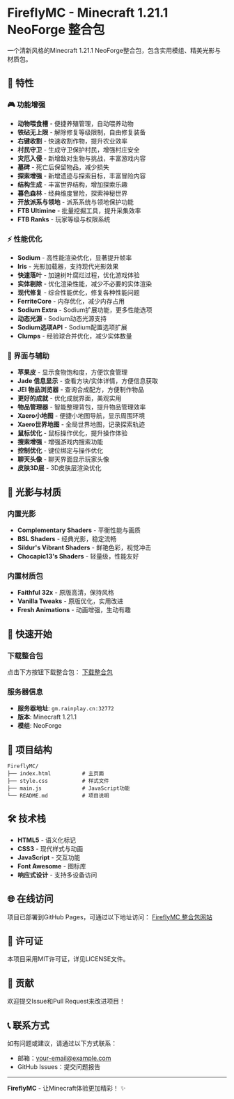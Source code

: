 # FireflyMC - Minecraft 1.21.1 NeoForge 整合包

一个清新风格的Minecraft 1.21.1 NeoForge整合包，包含实用模组、精美光影与材质包。

## 🌟 特性

### 🎮 功能增强
- **动物喂食槽** - 便捷养殖管理，自动喂养动物
- **铁砧无上限** - 解除修复等级限制，自由修复装备
- **右键收割** - 快速收割作物，提升农业效率
- **村民守卫** - 生成守卫保护村民，增强村庄安全
- **灾厄入侵** - 新增敌对生物与挑战，丰富游戏内容
- **墓碑** - 死亡后保留物品，减少损失
- **探索增强** - 新增遗迹与探索目标，丰富冒险内容
- **结构生成** - 丰富世界结构，增加探索乐趣
- **暮色森林** - 经典维度冒险，探索神秘世界
- **开放派系与领地** - 派系系统与领地保护功能
- **FTB Ultimine** - 批量挖掘工具，提升采集效率
- **FTB Ranks** - 玩家等级与权限系统

### ⚡ 性能优化
- **Sodium** - 高性能渲染优化，显著提升帧率
- **Iris** - 光影加载器，支持现代光影效果
- **快速落叶** - 加速树叶腐烂过程，优化游戏体验
- **实体剔除** - 优化渲染性能，减少不必要的实体渲染
- **现代修复** - 综合性能优化，修复各种性能问题
- **FerriteCore** - 内存优化，减少内存占用
- **Sodium Extra** - Sodium扩展功能，更多性能选项
- **动态光源** - Sodium动态光源支持
- **Sodium选项API** - Sodium配置选项扩展
- **Clumps** - 经验球合并优化，减少实体数量

### 🎨 界面与辅助
- **苹果皮** - 显示食物饱和度，方便饮食管理
- **Jade 信息显示** - 查看方块/实体详情，方便信息获取
- **JEI 物品浏览器** - 查询合成配方，方便制作物品
- **更好的成就** - 优化成就界面，美观实用
- **物品管理器** - 智能整理背包，提升物品管理效率
- **Xaero小地图** - 便捷小地图导航，显示周围环境
- **Xaero世界地图** - 全局世界地图，记录探索轨迹
- **鼠标优化** - 鼠标操作优化，提升操作体验
- **搜索增强** - 增强游戏内搜索功能
- **控制优化** - 键位绑定与操作优化
- **聊天头像** - 聊天界面显示玩家头像
- **皮肤3D层** - 3D皮肤层渲染优化

## 🎯 光影与材质

### 内置光影
- **Complementary Shaders** - 平衡性能与画质
- **BSL Shaders** - 经典光影，稳定流畅
- **Sildur's Vibrant Shaders** - 鲜艳色彩，视觉冲击
- **Chocapic13's Shaders** - 轻量级，性能友好

### 内置材质包
- **Faithful 32x** - 原版高清，保持风格
- **Vanilla Tweaks** - 原版优化，实用改进
- **Fresh Animations** - 动画增强，生动有趣

## 🚀 快速开始

### 下载整合包
点击下方按钮下载整合包：
[下载整合包](https://mc.firefly520.top/FireflyMC-1.21.1-NeoForge.zip)

### 服务器信息
- **服务器地址**: `gm.rainplay.cn:32772`
- **版本**: Minecraft 1.21.1
- **模组**: NeoForge

## 📁 项目结构

```
FireflyMC/
├── index.html          # 主页面
├── style.css           # 样式文件
├── main.js             # JavaScript功能
└── README.md           # 项目说明
```

## 🛠️ 技术栈

- **HTML5** - 语义化标记
- **CSS3** - 现代样式与动画
- **JavaScript** - 交互功能
- **Font Awesome** - 图标库
- **响应式设计** - 支持多设备访问

## 🌐 在线访问

项目已部署到GitHub Pages，可通过以下地址访问：
[FireflyMC 整合包网站](https://your-username.github.io/fireflymc)

## 📄 许可证

本项目采用MIT许可证，详见LICENSE文件。

## 🤝 贡献

欢迎提交Issue和Pull Request来改进项目！

## 📞 联系方式

如有问题或建议，请通过以下方式联系：
- 邮箱：your-email@example.com
- GitHub Issues：提交问题报告

---

**FireflyMC** - 让Minecraft体验更加精彩！ ✨